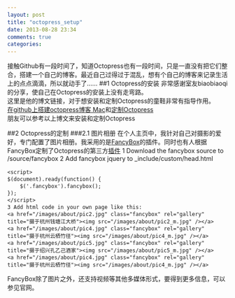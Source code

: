 ```yaml
---
layout: post
title: "octopress_setup"
date: 2013-08-28 23:34
comments: true
categories: 
---
```

接触Github有一段时间了，知道Octopress也有一段时间，只是一直没有把它们整合，搭建一个自己的博客。最近自己过得过于混乱，想有个自己的博客来记录生活上的点点滴滴，所以就动手了……
##1 Octopress的安装
非常感谢室友biaobiaoqi的分享，使自己在Octopress的安装上没有走弯路。<br/>
这里是他的博文链接，对于想安装和定制Octopress的童鞋非常有指导作用。<br/>
[在github上搭建octopress博客 Mac](http://biaobiaoqi.me/blog/2013/03/21/building-octopress-in-github-mac/)和[定制Octopress](http://biaobiaoqi.me/blog/2013/07/10/decorate-octopress/)<br/>
朋友可以参考以上博文来安装和定制Octopress
<!-- more -->
##2 Octopress的定制
###2.1 图片相册
在个人主页中，我针对自己对摄影的爱好，专门配置了图片相册。我采用的是[FancyBox](http://fancyapps.com/fancybox/)的插件。同时也有人根据FancyBox定制了Octopress的第三方[插件](http://tritarget.org/blog/2012/05/07/integrating-photos-into-octopress-using-fancybox-and-plugin/)
    1 Download the fancybox source to /source/fancybox
    2 Add fancybox jquery to _include/custom/head.html
    <script type="text/javascript" src="http://ajax.googleapis.com/ajax/libs/jquery/1.7/jquery.min.js"></script>
    <link rel="stylesheet" href="/fancybox/jquery.fancybox.css" type="text/css" media="screen" />
    <script type="text/javascript" src="/fancybox/jquery.fancybox.pack.js"></script>

    <script>
    $(document).ready(function() {
        $('.fancybox').fancybox();
    });
    </script>
    3 Add html code in your own page like this:
    <a href="/images/about/pic2.jpg" class="fancybox" rel="gallery" title="摄于杭州钱塘江大桥"><img src="/images/about/pic2_m.jpg" /></a>
    <a href="/images/about/pic4.jpg" class="fancybox" rel="gallery" title="摄于杭州云栖竹径"><img src="/images/about/pic4_m.jpg" /></a>
    <a href="/images/about/pic5.jpg" class="fancybox" rel="gallery" title="摄于绍兴孔乙己酒家"><img src="/images/about/pic5_m.jpg" /></a>
    <a href="/images/about/pic4.jpg" class="fancybox" rel="gallery" title="摄于杭州云栖竹径"><img src="/images/about/pic4_m.jpg" /></a>
FancyBox除了图片之外，还支持视频等其他多媒体形式，要得到更多信息，可以参见官网。

